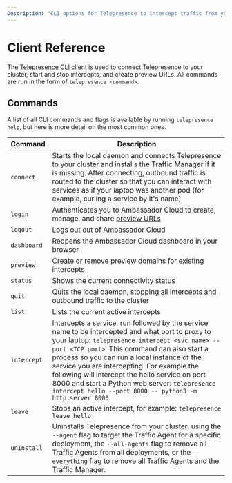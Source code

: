 ```yaml
---
Description: "CLI options for Telepresence to intercept traffic from your Kubernetes cluster to code running on your laptop."
---
```


# Client Reference

The [Telepresence CLI client](../../quick-start) is used to connect Telepresence to your cluster, start and stop intercepts, and create preview URLs. All commands are run in the form of `telepresence <command>`.

## Commands

A list of all CLI commands and flags is available by running `telepresence help`, but here is more detail on the most common ones.

| Command | Description |
| --- | --- |
| `connect` | Starts the local daemon and connects Telepresence to your cluster and installs the Traffic Manager if it is missing.  After connecting, outbound traffic is routed to the cluster so that you can interact with services as if your laptop was another pod (for example, curling a service by it's name) |
| `login` | Authenticates you to Ambassador Cloud to create, manage, and share [preview URLs](../../howtos/preview-urls/)
| `logout` | Logs out out of Ambassador Cloud |
| `dashboard` | Reopens the Ambassador Cloud dashboard in your browser |
| `preview` | Create or remove preview domains for existing intercepts |
| `status` | Shows the current connectivity status |
| `quit` | Quits the local daemon, stopping all intercepts and outbound traffic to the cluster|
| `list` | Lists the current active intercepts |
| `intercept` | Intercepts a service, run followed by the service name to be intercepted and what port to proxy to your laptop: `telepresence intercept <svc name> --port <TCP port>`. This command can also start a process so you can run a local instance of the service you are intercepting. For example the following will intercept the hello service on port 8000 and start a Python web server: `telepresence intercept hello --port 8000 -- python3 -m http.server 8000` |
| `leave` | Stops an active intercept, for example: `telepresence leave hello` | 
| `uninstall` | Uninstalls Telepresence from your cluster, using the `--agent` flag to target the Traffic Agent for a specific deployment, the `--all-agents` flag to remove all Traffic Agents from all deployments, or the `--everything` flag to remove all Traffic Agents and the Traffic Manager.